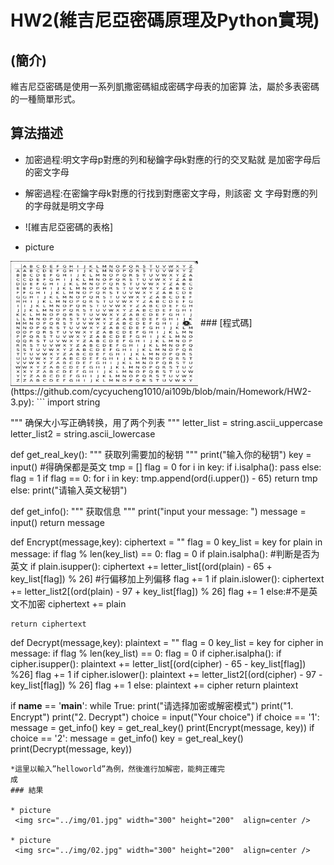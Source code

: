 # HW2(維吉尼亞密碼原理及Python實現)
## (簡介)
   維吉尼亞密碼是使用一系列凱撒密碼組成密碼字母表的加密算
   法，屬於多表密碼的一種簡單形式。
## 算法描述
* 加密過程:明文字母p對應的列和秘鑰字母k對應的行的交叉點就 是加密字母后的密文字母
* 解密過程:在密鑰字母k對應的行找到對應密文字母，則該密 文  字母對應的列的字母就是明文字母

* ![維吉尼亞密碼的表格]
* picture
 <img src="../img/abc.jpg" width="300" height="200"  align=center /> 
### [程式碼](https://github.com/cycyucheng1010/ai109b/blob/main/Homework/HW2-3.py):
```
import string


"""
确保大小写正确转换，用了两个列表
"""
letter_list = string.ascii_uppercase
letter_list2 = string.ascii_lowercase


def get_real_key():
    """
    获取列需要加的秘钥
    """
    print("输入你的秘钥")
    key = input()      #得确保都是英文
    tmp = []
    flag = 0
    for i in key:
        if i.isalpha():
            pass
        else:
            flag = 1
    if flag == 0:
        for i in key:
            tmp.append(ord(i.upper()) - 65)
        return tmp
    else:
        print("请输入英文秘钥")


def get_info():
    """
    获取信息
    """
    print("input your message: ")
    message = input()
    return  message


def Encrypt(message,key):
    ciphertext = ""
    flag = 0
    key_list = key
    for plain in message:
        if flag % len(key_list) == 0:
            flag = 0
        if plain.isalpha(): #判断是否为英文
            if plain.isupper():
                ciphertext += letter_list[(ord(plain) - 65 + key_list[flag]) % 26] #行偏移加上列偏移
                flag += 1
            if plain.islower():
                ciphertext += letter_list2[(ord(plain) - 97 + key_list[flag]) % 26]
                flag += 1
        else:#不是英文不加密
            ciphertext += plain

    return ciphertext


def Decrypt(message,key):
    plaintext = ""
    flag = 0
    key_list = key
    for cipher in message:
        if flag % len(key_list) == 0:
            flag  = 0
        if cipher.isalpha():
            if cipher.isupper():
                plaintext += letter_list[(ord(cipher) - 65 - key_list[flag]) %26]
                flag += 1
            if cipher.islower():
                plaintext += letter_list2[(ord(cipher) - 97 - key_list[flag]) % 26]
                flag += 1
        else:
            plaintext += cipher
    return plaintext


if __name__ == '__main__':
    while True:
        print("请选择加密或解密模式")
        print("1. Encrypt")
        print("2. Decrypt")
        choice = input("Your choice")
        if choice == '1':
            message = get_info()
            key = get_real_key()
            print(Encrypt(message, key))
        if choice == '2':
            message = get_info()
            key = get_real_key()
            print(Decrypt(message, key))

```
*這里以輸入”helloworld”為例，然後進行加解密，能夠正確完
成
### 結果

* picture
 <img src="../img/01.jpg" width="300" height="200"  align=center /> 

* picture
 <img src="../img/02.jpg" width="300" height="200"  align=center /> 
